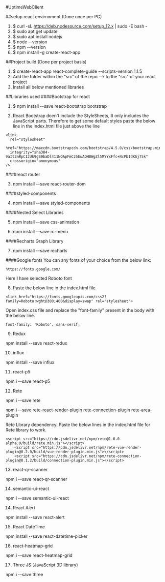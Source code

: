 #UptimeWebClient

##setup react envirnoment (Done once per PC)
1.	$ curl -sL https://deb.nodesource.com/setup_12.x | sudo -E bash -
2.	$ sudo apt get update
3.	$ sudo apt install nodejs
4.	$ node --version
5.	$ npm --version
6.	$ npm install -g create-react-app

##Project build (Done per project basis)
1.	$ create-react-app react-complete-guide --scripts-version 1.1.5
2.	Add the folder within the "src" of the repo --> to the "src" of your react project
3.	Install all below mentioned libraries

##Libraries used
####Bootstrap for react
1.	$ npm install --save react-bootstrap bootstrap

2. React Bootstrap doen't include the StyleSheets, It only includes the JavaScript parts. Therefore to get some default styles paste the below line in the index.html file just above the line  <title>React App</title>

```
<link
  rel="stylesheet"
  href="https://maxcdn.bootstrapcdn.com/bootstrap/4.5.0/css/bootstrap.min.css"
  integrity="sha384-9aIt2nRpC12Uk9gS9baDl411NQApFmC26EwAOH8WgZl5MYYxFfc+NcPb1dKGj7Sk"
  crossorigin="anonymous"
/>
```

####react router

3. npm install --save react-router-dom

####styled-components

4. npm install --save styled-components

####Nested Select Libraries

5. npm install --save css-animation

6. npm install --save rc-menu

####Recharts Graph Library

7. npm install --save recharts

####Google fonts
You can any fonts of your choice from the below link:
```
https://fonts.google.com/
```
Here I have selected Roboto font

8. Paste the below line in the index.html file
```
<link href="https://fonts.googleapis.com/css2?family=Roboto:wght@300;400&display=swap" rel="stylesheet">
```
Open index.css file and replace the "font-family" present in the body with the below line.
```
font-family: 'Roboto', sans-serif;
```

9. Redux

npm install --save react-redux

10. influx

npm install --save influx

11. react-p5

npm i --save react-p5

12. Rete

npm i --save rete

npm i --save rete-react-render-plugin rete-connection-plugin rete-area-plugin 

Rete Library dependency. Paste the below lines in the  index.html file for Rete library to work.

```
<script src="https://cdn.jsdelivr.net/npm/rete@1.0.0-alpha.9/build/rete.min.js"></script>
    <script src="https://cdn.jsdelivr.net/npm/rete-vue-render-plugin@0.2.0/build/vue-render-plugin.min.js"></script>
    <script src="https://cdn.jsdelivr.net/npm/rete-connection-plugin@0.1.2/build/connection-plugin.min.js"></script>
```

13. react-qr-scanner

npm i --save react-qr-scanner

14. semantic-ui-react

npm i --save semantic-ui-react

14. React Alert

npm install --save react-alert

15. React DateTime

npm install --save react-datetime-picker

16. react-heatmap-grid

npm i --save react-heatmap-grid

17. Three JS (JavaScript 3D library)

npm i --save three




